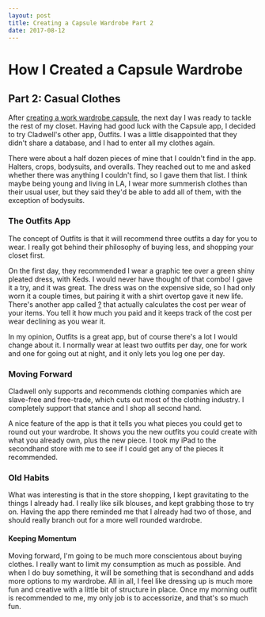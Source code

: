 ```yaml
---
layout: post
title: Creating a Capsule Wardrobe Part 2
date: 2017-08-12
---
```


# How I Created a Capsule Wardrobe

## Part 2: Casual Clothes

After [creating a work wardrobe capsule](http://), the next day I was ready to tackle the rest of my closet. Having had good luck with the Capsule app, I decided to try Cladwell's other app, Outfits. I was a little disappointed that they didn't share a database, and I had to enter all my clothes again.

There were about a half dozen pieces of mine that I couldn't find in the app. Halters, crops, bodysuits, and overalls. They reached out to me and asked whether there was anything I couldn't find, so I gave them that list. I think maybe being young and living in LA, I wear more summerish clothes than their usual user, but they said they'd be able to add all of them, with the exception of bodysuits.

### The Outfits App

The concept of Outfits is that it will recommend three outfits a day for you to wear. I really got behind their philosophy of buying less, and shopping your closet first.

On the first day, they recommended I wear a graphic tee over a green shiny pleated dress, with Keds. I would never have thought of that combo! I gave it a try, and it was great. The dress was on the expensive side, so I had only worn it a couple times, but pairing it with a shirt overtop gave it new life. There's another app called [?](http) that actually calculates the cost per wear of your items. You tell it how much you paid and it keeps track of the cost per wear declining as you wear it.

In my opinion, Outfits is a great app, but of course there's a lot I would change about it. I normally wear at least two outfits per day, one for work and one for going out at night, and it only lets you log one per day.

### Moving Forward

Cladwell only supports and recommends clothing companies which are slave-free and free-trade, which cuts out most of the clothing industry. I completely support that stance and I shop all second hand.

A nice feature of the app is that it tells you what pieces you could get to round out your wardrobe. It shows you the new outfits you could create with what you already own, plus the new piece. I took my iPad to the secondhand store with me to see if I could get any of the pieces it recommended.

### Old Habits

What was interesting is that in the store shopping, I kept gravitating to the things I already had. I really like silk blouses, and kept grabbing those to try on. Having the app there reminded me that I already had two of those, and should really branch out for a more well rounded wardrobe.

#### Keeping Momentum

Moving forward, I'm going to be much more conscientous about buying clothes. I really want to limit my consumption as much as possible. And when I do buy something, it will be something that is secondhand and adds more options to my wardrobe. All in all, I feel like dressing up is much more fun and creative with a little bit of structure in place. Once my morning outfit is recommended to me, my only job is to accessorize, and that's so much fun.
